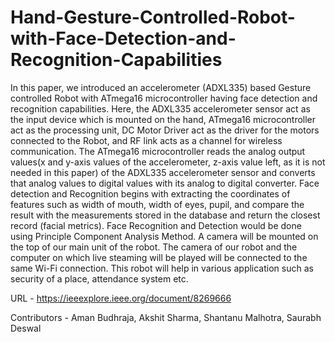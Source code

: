 # Hand-Gesture-Controlled-Robot-with-Face-Detection-and-Recognition-Capabilities
In this paper, we introduced an accelerometer (ADXL335) based Gesture controlled Robot with ATmega16 microcontroller having face detection and recognition capabilities. Here, the ADXL335 accelerometer sensor act as the input device which is mounted on the hand, ATmega16 microcontroller act as the processing unit, DC Motor Driver act as the driver for the motors connected to the Robot, and RF link acts as a channel for wireless communication. The ATmega16 microcontroller reads the analog output values(x and y-axis values of the accelerometer, z-axis value left, as it is not needed in this paper) of the ADXL335 accelerometer sensor and converts that analog values to digital values with its analog to digital converter. Face detection and Recognition begins with extracting the coordinates of
features such as width of mouth, width of eyes, pupil, and compare the result with the measurements stored in the database and return the closest record (facial metrics). Face Recognition and Detection would be done using Principle Component Analysis Method. A camera will be mounted on the top of our main unit of the robot. The camera of our robot and the computer on which live steaming will be played will be connected to the same Wi-Fi connection. This robot will help in various application such as security of a place, attendance system etc.

URL - https://ieeexplore.ieee.org/document/8269666

Contributors - Aman Budhraja, Akshit Sharma, Shantanu Malhotra, Saurabh Deswal 
